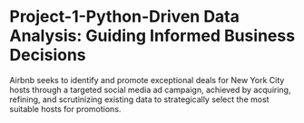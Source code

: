 # Project-1-Python-Driven Data Analysis: Guiding Informed Business Decisions
Airbnb seeks to identify and promote exceptional deals for New York City hosts through a targeted social media ad campaign, achieved by acquiring, refining, and scrutinizing existing data to strategically select the most suitable hosts for promotions.
